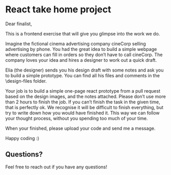 # React take home project

Dear finalist,

This is a frontend exercise that will give you glimpse into the work we do.

Imagine the fictional cinema advertising company cineCorp selling advertising by phone. You had the great idea to build a simple webpage where customers can fill in orders so they don’t have to call cineCorp. The company loves your idea and hires a designer to work out a quick draft.

Elia (the designer) sends you his design draft with some notes and ask you to build a simple prototype. You can find all his files and comments in the \design-files folder.

Your job is to build a simple one-page react prototype from a pull request based on the design images, and the notes attached. Please don’t use more than 2 hours to finish the job. If you can’t finish the task in the given time, that is perfectly ok. We recognise it will be difficult to finish everything, but try to write down how you would have finished it. This way we can follow your thought process, without you spending too much of your time.

When your finished, please upload your code and send me a message.

Happy coding :)

## Questions?
Feel free to reach out if you have any questions!
